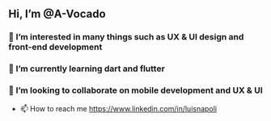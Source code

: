 ## Hi, I’m @A-Vocado
### 👀 I’m interested in many things such as UX & UI design and front-end development
### 🌱 I’m currently learning dart and flutter
###  💞️ I’m looking to collaborate on mobile development and UX & UI
- 📫 How to reach me https://www.linkedin.com/in/luisnapoli

<!---
A-Vocado/A-Vocado is a ✨ special ✨ repository because its `README.md` (this file) appears on your GitHub profile.
You can click the Preview link to take a look at your changes.
--->
